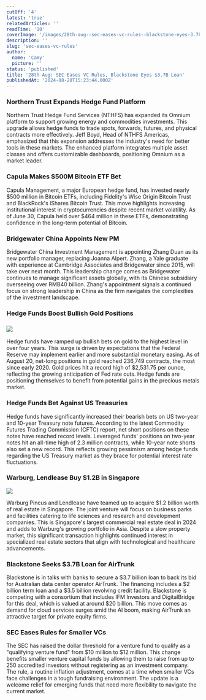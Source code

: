 ```yaml
---
cutOff: '4'
latest: 'true'
relatedArticles: ''
readTime: '10'
coverImage: '/images/28th-aug--sec-eases-vc-rules--blackstone-eyes-3.7b-loan-a-gwND.webp'
description: ''
slug: 'sec-eases-vc-rules'
author:
  name: 'Camy'
  picture: ''
status: 'published'
title: '28th Aug: SEC Eases VC Rules, Blackstone Eyes $3.7B Loan'
publishedAt: '2024-08-28T15:23:44.000Z'
---
```


### Northern Trust Expands Hedge Fund Platform

Northern Trust Hedge Fund Services (NTHFS) has expanded its Omnium platform to support growing energy and commodities investments. This upgrade allows hedge funds to trade spots, forwards, futures, and physical contracts more effectively. Jeff Boyd, Head of NTHFS Americas, emphasized that this expansion addresses the industry's need for better tools in these markets. The enhanced platform integrates multiple asset classes and offers customizable dashboards, positioning Omnium as a market leader.

### Capula Makes $500M Bitcoin ETF Bet

Capula Management, a major European hedge fund, has invested nearly $500 million in Bitcoin ETFs, including Fidelity's Wise Origin Bitcoin Trust and BlackRock's iShares Bitcoin Trust. This move highlights increasing institutional interest in cryptocurrencies despite recent market volatility. As of June 30, Capula held over $464 million in these ETFs, demonstrating confidence in the long-term potential of Bitcoin.

### Bridgewater China Appoints New PM

Bridgewater China Investment Management is appointing Zhang Duan as its new portfolio manager, replacing Joanna Alpert. Zhang, a Yale graduate with experience at Cambridge Associates and Bridgewater since 2015, will take over next month. This leadership change comes as Bridgewater continues to manage significant assets globally, with its Chinese subsidiary overseeing over RMB40 billion. Zhang's appointment signals a continued focus on strong leadership in China as the firm navigates the complexities of the investment landscape.

### Hedge Funds Boost Bullish Gold Positions

### ![](/images/28th-aug--sec-eases-vc-rules--blackstone-eyes-3.7b-loan-a-c3Mz.webp)

Hedge funds have ramped up bullish bets on gold to the highest level in over four years. This surge is driven by expectations that the Federal Reserve may implement earlier and more substantial monetary easing. As of August 20, net-long positions in gold reached 236,749 contracts, the most since early 2020. Gold prices hit a record high of $2,531.75 per ounce, reflecting the growing anticipation of Fed rate cuts. Hedge funds are positioning themselves to benefit from potential gains in the precious metals market.

### Hedge Funds Bet Against US Treasuries

Hedge funds have significantly increased their bearish bets on US two-year and 10-year Treasury note futures. According to the latest Commodity Futures Trading Commission (CFTC) report, net short positions on these notes have reached record levels. Leveraged funds' positions on two-year notes hit an all-time high of 2.3 million contracts, while 10-year note shorts also set a new record. This reflects growing pessimism among hedge funds regarding the US Treasury market as they brace for potential interest rate fluctuations.

### Warburg, Lendlease Buy $1.2B in Singapore

![](/images/28th-aug--sec-eases-vc-rules--blackstone-eyes-3.7b-loan-b-I4ND.webp)

Warburg Pincus and Lendlease have teamed up to acquire $1.2 billion worth of real estate in Singapore. The joint venture will focus on business parks and facilities catering to life sciences and research and development companies. This is Singapore's largest commercial real estate deal in 2024 and adds to Warburg's growing portfolio in Asia. Despite a slow property market, this significant transaction highlights continued interest in specialized real estate sectors that align with technological and healthcare advancements.

### Blackstone Seeks $3.7B Loan for AirTrunk

Blackstone is in talks with banks to secure a $3.7 billion loan to back its bid for Australian data center operator AirTrunk. The financing includes a $2 billion term loan and a $3.5 billion revolving credit facility. Blackstone is competing with a consortium that includes IFM Investors and DigitalBridge for this deal, which is valued at around $20 billion. This move comes as demand for cloud services surges amid the AI boom, making AirTrunk an attractive target for private equity firms.

### SEC Eases Rules for Smaller VCs

The SEC has raised the dollar threshold for a venture fund to qualify as a "qualifying venture fund" from $10 million to $12 million. This change benefits smaller venture capital funds by allowing them to raise from up to 250 accredited investors without registering as an investment company. The rule, a routine inflation adjustment, comes at a time when smaller VCs face challenges in a tough fundraising environment. The update is a welcome relief for emerging funds that need more flexibility to navigate the current market.